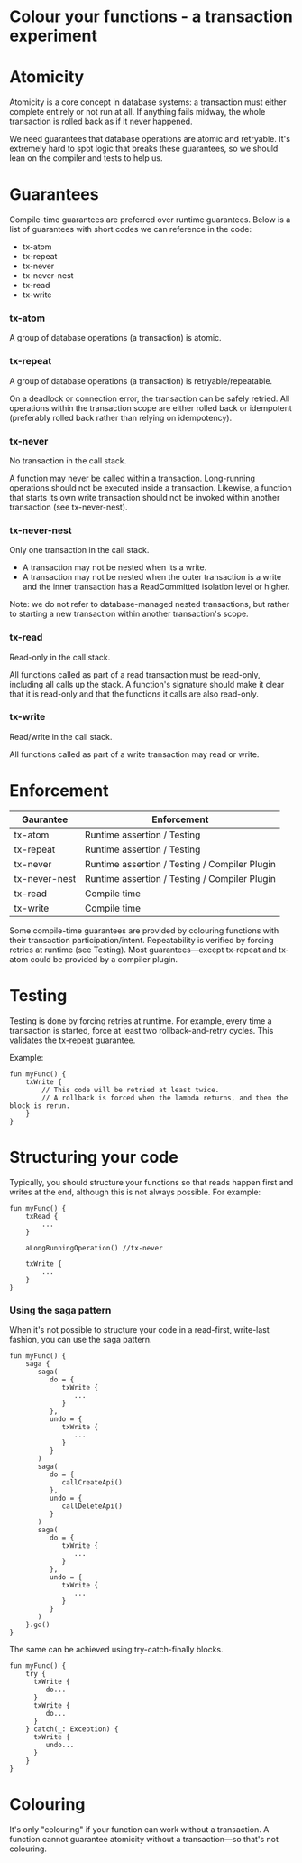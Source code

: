 # Colour your functions - a transaction experiment

# Atomicity

Atomicity is a core concept in database systems: a transaction must either complete entirely or not run at all.
If anything fails midway, the whole transaction is rolled back as if it never happened.

We need guarantees that database operations are atomic and retryable. It's extremely hard to spot logic that breaks
these guarantees, so we should lean on the compiler and tests to help us.

# Guarantees

Compile-time guarantees are preferred over runtime guarantees. Below is a list of guarantees with short codes we can
reference in the code:

* tx-atom
* tx-repeat
* tx-never
* tx-never-nest
* tx-read
* tx-write

### tx-atom

A group of database operations (a transaction) is atomic.

### tx-repeat

A group of database operations (a transaction) is retryable/repeatable.

On a deadlock or connection error, the transaction can be safely retried. All operations within the transaction scope
are either rolled back or idempotent (preferably rolled back rather than relying on idempotency).

### tx-never

No transaction in the call stack.

A function may never be called within a transaction. Long-running operations should not be executed inside a
transaction. Likewise, a function that starts its own write transaction should not be invoked within another
transaction (see tx-never-nest).

### tx-never-nest

Only one transaction in the call stack.

* A transaction may not be nested when its a write.
* A transaction may not be nested when the outer transaction is a write and the inner transaction has a ReadCommitted
  isolation level or higher.

Note: we do not refer to database-managed nested transactions, but rather to starting a new transaction within another
transaction's scope.

### tx-read

Read-only in the call stack.

All functions called as part of a read transaction must be read-only, including all calls up the stack. A function's
signature should make it clear that it is read-only and that the functions it calls are also read-only.

### tx-write

Read/write in the call stack.

All functions called as part of a write transaction may read or write.

# Enforcement

| Gaurantee     | Enforcement                                   |
|---------------|-----------------------------------------------|
| tx-atom       | Runtime assertion / Testing                   |
| tx-repeat     | Runtime assertion / Testing                   |
| tx-never      | Runtime assertion / Testing / Compiler Plugin |
| tx-never-nest | Runtime assertion / Testing / Compiler Plugin |
| tx-read       | Compile time                                  |
| tx-write      | Compile time                                  |

Some compile-time guarantees are provided by colouring functions with their transaction participation/intent.
Repeatability is verified by forcing retries at runtime (see Testing).
Most guarantees—except tx-repeat and tx-atom could be provided by a compiler plugin.

# Testing

Testing is done by forcing retries at runtime. For example, every time a transaction is started, force at least two
rollback-and-retry cycles. This validates the tx-repeat guarantee.

Example:

```
fun myFunc() {
    txWrite {
        // This code will be retried at least twice.
        // A rollback is forced when the lambda returns, and then the block is rerun.
    }
}
```

# Structuring your code

Typically, you should structure your functions so that reads happen first and writes at the end, although this is not
always possible. For example:

```
fun myFunc() {
    txRead {
        ...
    }
    
    aLongRunningOperation() //tx-never
    
    txWrite {
        ...
    }
}
```

### Using the saga pattern

When it's not possible to structure your code in a read-first, write-last fashion, you can use the saga pattern.

```
fun myFunc() {
    saga {
       saga(
          do = { 
             txWrite {
                ...
             }
          }, 
          undo = {
             txWrite {
                ...
             }
          }
       )
       saga(
          do = { 
             callCreateApi()
          }, 
          undo = {
             callDeleteApi()
          }
       )
       saga(
          do = { 
             txWrite {
                ...
             }
          }, 
          undo = {
             txWrite {
                ...
             }
          }
       )
    }.go()
}
```

The same can be achieved using try-catch-finally blocks.

```
fun myFunc() {
    try {
      txWrite {
         do...
      }
      txWrite {
         do...
      }
    } catch(_: Exception) {
      txWrite {
         undo...
      }
    }
}
```

# Colouring

It's only "colouring" if your function can work without a transaction. A function cannot guarantee
atomicity without a transaction—so that's not colouring.
